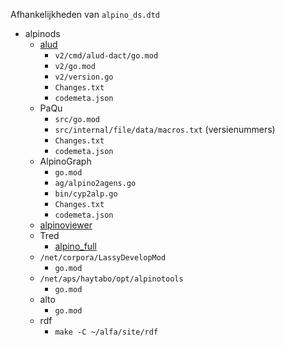 
Afhankelijkheden van `alpino_ds.dtd`

- alpinods
    - [alud](https://github.com/rug-compling/alud)
        - `v2/cmd/alud-dact/go.mod`
        - `v2/go.mod`
        - `v2/version.go`
        - `Changes.txt`
        - `codemeta.json`
    - PaQu
        - `src/go.mod`
        - `src/internal/file/data/macros.txt` (versienummers)
        - `Changes.txt`
        - `codemeta.json`
    - AlpinoGraph
        - `go.mod`
        - `ag/alpino2agens.go`
        - `bin/cyp2alp.go`
        - `Changes.txt`
        - `codemeta.json`
    - [alpinoviewer](https://github.com/rug-compling/alpinoviewer)
    - Tred
        - [alpino_full](http://www.let.rug.nl/vannoord/alp/Alpino/tred/)
    - `/net/corpora/LassyDevelopMod`
        - `go.mod`
    - `/net/aps/haytabo/opt/alpinotools`
        - `go.mod`
    - alto
        - `go.mod`
    - rdf
        - `make -C ~/alfa/site/rdf`

